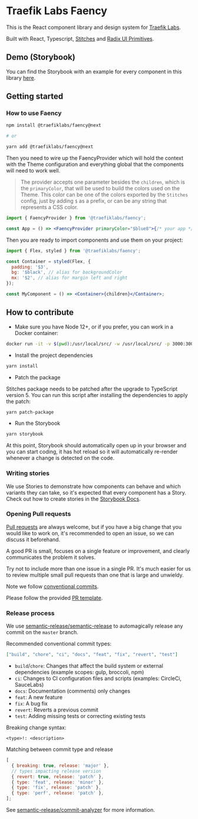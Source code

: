# Traefik Labs Faency

This is the React component library and design system for [Traefik Labs](https://traefik.io).

Built with React, Typescript, [Stitches](https://github.com/modulz/stitches) and [Radix UI Primitives](https://radix-ui.com/primitives/docs/overview/introduction).

## Demo (Storybook)

You can find the Storybook with an example for every component in this library [here](https://traefik.github.io/faency).

## Getting started

### How to use Faency

```sh
npm install @traefiklabs/faency@next

# or

yarn add @traefiklabs/faency@next
```

Then you need to wire up the FaencyProvider which will hold the context with the Theme configuration and everything global that the components will need to work well.

> The provider accepts one parameter besides the `children`, which is the `primaryColor`, that will be used to build the colors used on the Theme. This color can be one of the colors exported by the `Stitches` config, just by adding `$` as a prefix, or can be any string that represents a CSS color.

```jsx
import { FaencyProvider } from '@traefiklabs/faency';

const App = () => <FaencyProvider primaryColor="$blue8">{/* your app */}</FaencyProvider>;
```

Then you are ready to import components and use them on your project:

```jsx
import { Flex, styled } from '@traefiklabs/faency';

const Container = styled(Flex, {
  padding: '$3',
  bg: '$black', // alias for backgroundColor
  mx: '$2', // alias for margin left and right
});

const MyComponent = () => <Container>{children}</Container>;
```

## How to contribute

- Make sure you have Node 12+, or if you prefer, you can work in a Docker container:

```sh
docker run -it -v $(pwd):/usr/local/src/ -w /usr/local/src/ -p 3000:3000 node:latest bash
```

- Install the project dependencies

```sh
yarn install
```

- Patch the package

Stitches package needs to be patched after the upgrade to TypeScript version 5. You can run this script after installing the dependencies to apply the patch:

```sh
yarn patch-package
```

- Run the Storybook

```sh
yarn storybook
```

At this point, Storybook should automatically open up in your browser and you can start coding, it has hot reload so it will automatically re-render whenever a change is detected on the code.

### Writing stories

We use Stories to demonstrate how components can behave and which variants they can take, so it's expected that every component has a Story.
Check out how to create stories in the [Storybook Docs](https://storybook.js.org/docs/react/writing-stories/introduction).

### Opening Pull requests

[Pull requests](https://docs.github.com/en/github/collaborating-with-pull-requests/proposing-changes-to-your-work-with-pull-requests/creating-a-pull-request) are always welcome, but if you have a big change that you would like to work on, it's recommended to open an issue, so we can discuss it beforehand.

A good PR is small, focuses on a single feature or improvement, and clearly communicates the problem it solves.

Try not to include more than one issue in a single PR. It's much easier for us to review multiple small pull requests than one that is large and unwieldy.

Note we follow [conventional commits](https://www.conventionalcommits.org/en/v1.0.0/).

Please follow the provided [PR template](/.github/pull_request_template.md).

### Release process

We use [semantic-release/semantic-release](https://github.com/semantic-release/semantic-release) to automagically release any commit on the `master` branch.

Recommended conventional commit types:

```json
["build", "chore", "ci", "docs", "feat", "fix", "revert", "test"]
```

- `build`/`chore`: Changes that affect the build system or external dependencies (example scopes: gulp, broccoli, npm)
- `ci`: Changes to CI configuration files and scripts (examples: CircleCi, SauceLabs)
- `docs`: Documentation (comments) only changes
- `feat`: A new feature
- `fix`: A bug fix
- `revert`: Reverts a previous commit
- `test`: Adding missing tests or correcting existing tests

Breaking change syntax:

```text
<type>!: <description>
```

Matching between commit type and release

```js
[
  { breaking: true, release: 'major' },
  // types impacting release version
  { revert: true, release: 'patch' },
  { type: 'feat', release: 'minor' },
  { type: 'fix', release: 'patch' },
  { type: 'perf', release: 'patch' },
];
```

See [semantic-release/commit-analyzer](https://github.com/semantic-release/commit-analyzer#readme) for more information.
